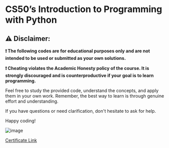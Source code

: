 # CS50’s Introduction to Programming with Python

## ⚠️ Disclaimer:

**❗ The following codes are for educational purposes only and are not intended to be used or submitted as your own solutions.**

**❗ Cheating violates the Academic Honesty policy of the course. It is strongly discouraged and is counterproductive if your goal is to learn programming.**

Feel free to study the provided code, understand the concepts, and apply them in your own work. Remember, the best way to learn is through genuine effort and understanding.

If you have questions or need clarification, don't hesitate to ask for help.

Happy coding!

![image](https://github.com/RyanAlmasu/CS50-s-Introduction-to-Programming-with-Python-Codes/assets/90365248/9b4d75d6-ddeb-40fe-9e07-27d193f6b7df)

[Certificate Link](https://certificates.cs50.io/adb0940b-5379-4d3a-8a60-6f08cdeae2a1.pdf?size=letter)
